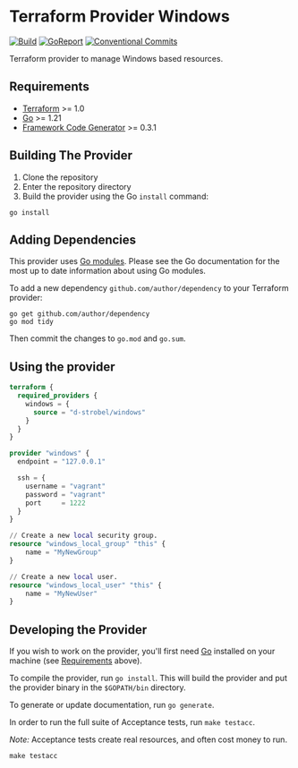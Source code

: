 # Terraform Provider Windows
<!-- Badges -->
[![Build][build badge]][build page]
[![GoReport][goreport badge]][goreport page]
[![Conventional Commits][convention badge]][convention page]

Terraform provider to manage Windows based resources.

## Requirements

- [Terraform](https://developer.hashicorp.com/terraform/downloads) >= 1.0
- [Go](https://golang.org/doc/install) >= 1.21
- [Framework Code Generator](https://github.com/hashicorp/terraform-plugin-codegen-framework) >= 0.3.1

## Building The Provider

1. Clone the repository
1. Enter the repository directory
1. Build the provider using the Go `install` command:

```shell
go install
```

## Adding Dependencies

This provider uses [Go modules](https://github.com/golang/go/wiki/Modules).
Please see the Go documentation for the most up to date information about using Go modules.

To add a new dependency `github.com/author/dependency` to your Terraform provider:

```shell
go get github.com/author/dependency
go mod tidy
```

Then commit the changes to `go.mod` and `go.sum`.

## Using the provider

```terraform
terraform {
  required_providers {
    windows = {
      source = "d-strobel/windows"
    }
  }
}

provider "windows" {
  endpoint = "127.0.0.1"

  ssh = {
    username = "vagrant"
    password = "vagrant"
    port     = 1222
  }
}

// Create a new local security group.
resource "windows_local_group" "this" {
    name = "MyNewGroup"
}

// Create a new local user.
resource "windows_local_user" "this" {
    name = "MyNewUser"
}
```

## Developing the Provider

If you wish to work on the provider, you'll first need [Go](http://www.golang.org) installed on your machine (see [Requirements](#requirements) above).

To compile the provider, run `go install`. This will build the provider and put the provider binary in the `$GOPATH/bin` directory.

To generate or update documentation, run `go generate`.

In order to run the full suite of Acceptance tests, run `make testacc`.

*Note:* Acceptance tests create real resources, and often cost money to run.

```shell
make testacc
```

<!-- Badges -->
[goreport badge]: https://goreportcard.com/badge/github.com/d-strobel/terraform-provider-windows
[goreport page]: https://goreportcard.com/report/github.com/d-strobel/terraform-provider-windows

[build badge]: https://github.com/d-strobel/terraform-provider-windows/actions/workflows/build.yml/badge.svg
[build page]: https://github.com/d-strobel/terraform-provider-windows/actions/workflows/build.yml

[convention badge]: https://img.shields.io/badge/Conventional%20Commits-1.0.0-%23FE5196?logo=conventionalcommits&logoColor=white
[convention page]: https://conventionalcommits.org
